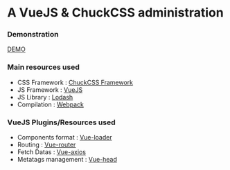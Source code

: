 # A VueJS & ChuckCSS administration


### Demonstration
[DEMO](https://alpixel.github.io/vue-chuckadmin/)

### Main resources used
* CSS Framework : [ChuckCSS Framework](http://chuckcss.io/)
* JS Framework : [VueJS](https://github.com/vuejs/vue)
* JS Library : [Lodash](https://lodash.com/)
* Compilation : [Webpack](https://webpack.github.io/docs/)

### VueJS Plugins/Resources used
* Components format : [Vue-loader](https://github.com/vuejs/vue-loader/)
* Routing : [Vue-router](https://github.com/vuejs/vue-router)
* Fetch Datas : [Vue-axios](https://github.com/imcvampire/vue-axios)
* Metatags management : [Vue-head](https://github.com/ktquez/vue-head)
